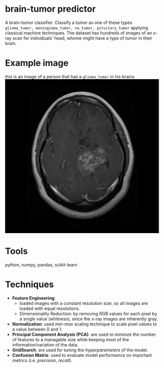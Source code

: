 # brain-tumor predictor
A brain-tumor classifier. Classify a tumor as one of these types `glioma_tumor, meningioma_tumor, no_tumor, pituitary_tumor` applying classical machine techniques. The dataset has hundreds of images of an x-ray scan for individuals' head, whome might have a type of tumor in their brain.

# Example image
this is an image of a person that has a `glioma_tumor` in his brains
![giloma tumor](<Training/glioma_tumor/gg (1).jpg>)

# Tools
python, numpy, pandas, scikit-learn

# Techniques
- **Feature Engineering**: 
    - loaded images with a constant resolution size, so all images are loaded with equal resolutions.
    - Dimensionality Reduction: by removing RGB values for each pixel by a single value (whitness), since the x-ray images are inherently gray.
- **Normalization**: used *min-max* scaling technique to scale pixel values to a value between 0 and 1.
- **Principal Component Analysis (PCA)**: are used to minimze the number of features to a managable size while keeping most of the information/variation of the data.
- **GridSearch**: are used for tuning the *hyperparameters* of the model.
- **Confusion Matrix**: used to evaluate model performance on important metrics (i.e. *precision*, *recall*).
